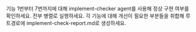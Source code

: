 기능 1번부터 7번까지에 대해 implement-checker agent를 사용해 정상 구현 여부를 확인하세요. 전부 병렬로 실행하세요.
각 기능에 대해 개선이 필요한 부분들을 취합해 루트경로에 implement-check-report.md로 생성하세요.
